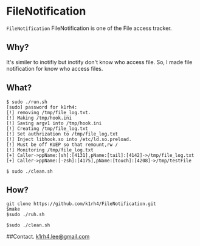 # FileNotification

`FileNotification` 
FileNotification is one of the File access tracker.


## Why?

It's similer to inotifiy but inotify don't know who access file.
So, I made file notification for know who access files.


## What?
```shell
$ sudo ./run.sh 
[sudo] password for k1rh4: 
[!] removing /tmp/file_log.txt.
[!] Making /tmp/hook.ini
[!] Saving argv1 into /tmp/hook.ini
[!] Creating /tmp/file_log.txt
[!] Set authrization to /tmp/file_log.txt
[!] Inject libhook.so into /etc/ld.so.preload.
[!] Must be off KUEP so that remount,rw /
[!] Monitoring /tmp/file_log.txt
[+] Caller->ppName:[sh]:[4131],pName:[tail]:[4142]->/tmp/file_log.txt
[+] Caller->ppName:[-zsh]:[4175],pName:[touch]:[4208]->/tmp/testFile

$ sudo ./clean.sh 
```

## How?

```shell
git clone https://github.com/k1rh4/FileNotification.git
$make
$sudo ./ruh.sh

$sudo ./clean.sh
```

##Contact.
k1rh4.lee@gmail.com 
